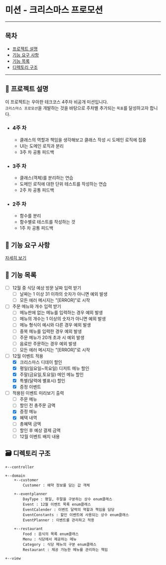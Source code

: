 # 미션 - 크리스마스 프로모션

--- 

## 목차

- [프로젝트 설명](#-프로젝트-설명)
- [기능 요구 사항](#-기능-요구-사항)
- [기능 목록](#-기능-목록)
- [디렉토리 구조](#-디렉토리-구조)

---

## 📝 프로젝트 설명

이 프로젝트는 우아한 테크코스 4주차 비공개 미션입니다.  
`크리스마스 프로모션`을 개발하는 것을 바탕으로 주차별 추가되는 `목표`를 달성하고자 합니다.

- ### 4주 차
    - 클래스의 역할과 책임을 생각해보고 클래스 작성 시 도메인 로직에 집중
    - UI는 도메인 로직과 분리
    - 3주 차 공통 피드백

- ### 3주 차
    - 클래스(객체)를 분리하는 연습
    - 도메인 로직에 대한 단위 테스트를 작성하는 연습
    - 2주 차 공통 피드백

- ### 2주 차
    - 함수를 분리
    - 함수별로 테스트를 작성하는 것
    - 1주 차 공통 피드백

## 🚀 기능 요구 사항

[자세히 보기](../README.md)

## 🔧 기능 목록

- [ ] 12월 중 식당 예상 방문 날짜 입력 받기
    - [ ] 날짜는 1 이상 31 이하의 숫자가 아니면 예외 발생
    - [ ] 모든 에러 메시지는 "[ERROR]"로 시작
- [ ] 주문 메뉴와 개수 입력 받기
    - [ ] 메뉴판에 없는 메뉴를 입력하는 경우 예외 발생
    - [ ] 메뉴의 개수는 1 이상의 숫자가 아니면 예외 발생
    - [ ] 메뉴 형식이 예시와 다른 경우 예외 발생
    - [ ] 중복 메뉴를 입력한 경우 예외 발생
    - [ ] 주문 메뉴가 20개 초과 시 예외 발생
    - [ ] 음료만 주문하는 경우 예외 발생
    - [ ] 모든 에러 메시지는 "[ERROR]"로 시작
- [ ] 12월 이벤트 적용
    - [x] 크리스마스 디데이 할인
    - [x] 평일(일요일~목요일) 디저트 메뉴 할인
    - [x] 주말(금요일,토요일) 메인 메뉴 할인
    - [x] 특별(달력에 별표시) 할인
    - [x] 증정 이벤트
- [ ] 적용된 이벤트 미리보기 출력
    - [ ] 주문 메뉴
    - [ ] 할인 전 총주문 금액
    - [x] 증정 메뉴
    - [x] 혜택 내역
    - [ ] 총혜택 금액
    - [ ] 할인 후 예상 결제 금액
    - [ ] 12월 이벤트 배지 내용

## 🗃️ 디렉토리 구조
```
+--controller

+--domain
    +--customer
        Customer : 예약 정보를 담는 값 객체

    +--eventplanner
        DayType : 평일, 주말을 구분하는 상수 enum클래스
        Event : 12월 이벤트 목록 enum클래스
        EventCalender : 이벤트 달력의 역할과 책임을 담당
        EventConstants : 할인 이벤트에 사용되는 상수 enum클래스
        EventPlanner : 이벤트를 관리하고 적용
    
    +--restaurant
        Food : 음식의 목록 enum클래스
        Menu : 식당에서 제공하는 메뉴
        Category : 식당 메뉴의 구분 enum클래스
        Restaurant : 제공 가능한 메뉴를 관리하는 책임

+--view

```

